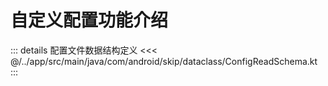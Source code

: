 # 自定义配置功能介绍

::: details 配置文件数据结构定义
<<< @/../app/src/main/java/com/android/skip/dataclass/ConfigReadSchema.kt
:::

